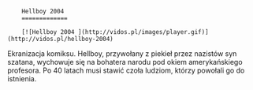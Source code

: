 
        Hellboy 2004 
        =============
        
        [![Hellboy 2004 ](http://vidos.pl/images/player.gif)](http://vidos.pl/hellboy-2004)
        
        
 Ekranizacja komiksu. Hellboy, przywołany z piekieł przez nazistów syn szatana, wychowuje się na bohatera narodu pod okiem amerykańskiego profesora. Po 40 latach musi stawić czoła ludziom, którzy powołali go do istnienia.
    